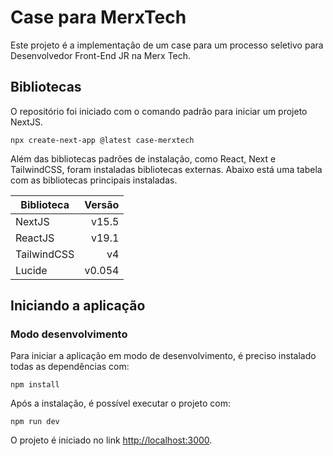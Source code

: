 # Case para MerxTech

Este projeto é a implementação de um case para um processo seletivo para Desenvolvedor Front-End JR na Merx Tech.

## Bibliotecas

O repositório foi iniciado com o comando padrão para iniciar um projeto NextJS.

```commandline
npx create-next-app @latest case-merxtech
```

Além das bibliotecas padrões de instalação, como React, Next e TailwindCSS, foram instaladas bibliotecas externas. Abaixo está uma tabela com as bibliotecas principais instaladas.

| Biblioteca  | Versão  |
|-------------|--------:|
| NextJS      |  v15.5  |
| ReactJS     |  v19.1  |
| TailwindCSS |     v4  |
| Lucide      | v0.054  |

## Iniciando a aplicação

### Modo desenvolvimento

Para iniciar a aplicação em modo de desenvolvimento, é preciso instalado todas as dependências com:

```commandline
npm install
```

Após a instalação, é possível executar o projeto com:

```commandline
npm run dev
```

O projeto é iniciado no link [http://localhost:3000](http://localhost:3000).
